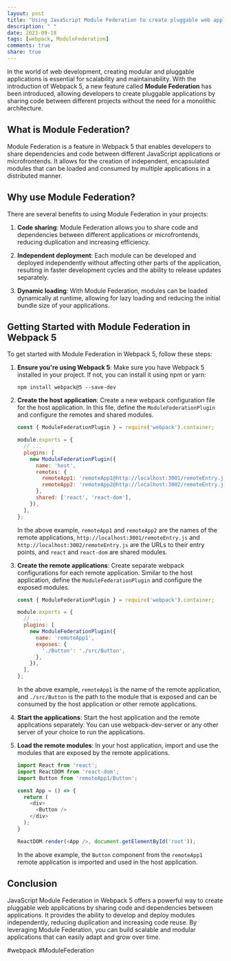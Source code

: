 ```yaml
---
layout: post
title: "Using JavaScript Module Federation to create pluggable web applications in Webpack 5"
description: " "
date: 2023-09-18
tags: [webpack, ModuleFederation]
comments: true
share: true
---
```


In the world of web development, creating modular and pluggable applications is essential for scalability and maintainability. With the introduction of Webpack 5, a new feature called **Module Federation** has been introduced, allowing developers to create pluggable applications by sharing code between different projects without the need for a monolithic architecture.

## What is Module Federation?

Module Federation is a feature in Webpack 5 that enables developers to share dependencies and code between different JavaScript applications or microfrontends. It allows for the creation of independent, encapsulated modules that can be loaded and consumed by multiple applications in a distributed manner.

## Why use Module Federation?

There are several benefits to using Module Federation in your projects:

1. **Code sharing**: Module Federation allows you to share code and dependencies between different applications or microfrontends, reducing duplication and increasing efficiency.

2. **Independent deployment**: Each module can be developed and deployed independently without affecting other parts of the application, resulting in faster development cycles and the ability to release updates separately.

3. **Dynamic loading**: With Module Federation, modules can be loaded dynamically at runtime, allowing for lazy loading and reducing the initial bundle size of your applications.

## Getting Started with Module Federation in Webpack 5

To get started with Module Federation in Webpack 5, follow these steps:

1. **Ensure you're using Webpack 5**: Make sure you have Webpack 5 installed in your project. If not, you can install it using npm or yarn:

   ```shell
   npm install webpack@5 --save-dev
   ```

2. **Create the host application**: Create a new webpack configuration file for the host application. In this file, define the `ModuleFederationPlugin` and configure the remotes and shared modules.

   ```javascript
   const { ModuleFederationPlugin } = require('webpack').container;
   
   module.exports = {
     // ...
     plugins: [
       new ModuleFederationPlugin({
         name: 'host',
         remotes: {
           remoteApp1: 'remoteApp1@http://localhost:3001/remoteEntry.js',
           remoteApp2: 'remoteApp2@http://localhost:3002/remoteEntry.js',
         },
         shared: ['react', 'react-dom'],
       }),
     ],
   };
   ```

   In the above example, `remoteApp1` and `remoteApp2` are the names of the remote applications, `http://localhost:3001/remoteEntry.js` and `http://localhost:3002/remoteEntry.js` are the URLs to their entry points, and `react` and `react-dom` are shared modules.

3. **Create the remote applications**: Create separate webpack configurations for each remote application. Similar to the host application, define the `ModuleFederationPlugin` and configure the exposed modules.

   ```javascript
   const { ModuleFederationPlugin } = require('webpack').container;
   
   module.exports = {
     // ...
     plugins: [
       new ModuleFederationPlugin({
         name: 'remoteApp1',
         exposes: {
           './Button': './src/Button',
         },
       }),
     ],
   };
   ```

   In the above example, `remoteApp1` is the name of the remote application, and `./src/Button` is the path to the module that is exposed and can be consumed by the host application or other remote applications.

4. **Start the applications**: Start the host application and the remote applications separately. You can use webpack-dev-server or any other server of your choice to run the applications.

5. **Load the remote modules**: In your host application, import and use the modules that are exposed by the remote applications.

   ```javascript
   import React from 'react';
   import ReactDOM from 'react-dom';
   import Button from 'remoteApp1/Button';
   
   const App = () => {
     return (
       <div>
         <Button />
       </div>
     );
   }
   
   ReactDOM.render(<App />, document.getElementById('root'));
   ```

   In the above example, the `Button` component from the `remoteApp1` remote application is imported and used in the host application.

## Conclusion

JavaScript Module Federation in Webpack 5 offers a powerful way to create pluggable web applications by sharing code and dependencies between applications. It provides the ability to develop and deploy modules independently, reducing duplication and increasing code reuse. By leveraging Module Federation, you can build scalable and modular applications that can easily adapt and grow over time.

#webpack #ModuleFederation